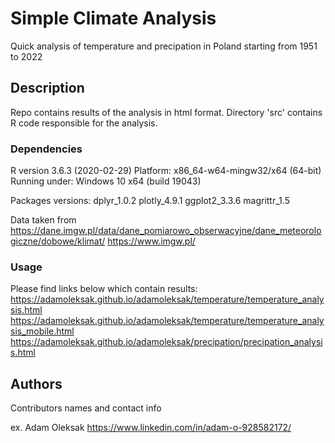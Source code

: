 # Simple Climate Analysis

Quick analysis of temperature and precipation in Poland starting from 1951 to 2022

## Description

Repo contains results of the analysis in html format. Directory 'src' contains R code responsible for the analysis.


### Dependencies

R version 3.6.3 (2020-02-29)
Platform: x86_64-w64-mingw32/x64 (64-bit)
Running under: Windows 10 x64 (build 19043)

Packages versions: dplyr_1.0.2   plotly_4.9.1  ggplot2_3.3.6 magrittr_1.5 

Data taken from  https://dane.imgw.pl/data/dane_pomiarowo_obserwacyjne/dane_meteorologiczne/dobowe/klimat/
https://www.imgw.pl/

### Usage

Please find links below which contain results:
https://adamoleksak.github.io/adamoleksak/temperature/temperature_analysis.html
https://adamoleksak.github.io/adamoleksak/temperature/temperature_analysis_mobile.html
https://adamoleksak.github.io/adamoleksak/precipation/precipation_analysis.html


## Authors

Contributors names and contact info

ex. Adam Oleksak 
https://www.linkedin.com/in/adam-o-928582172/

